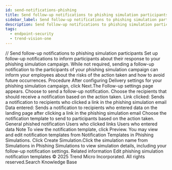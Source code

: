 ```yaml
---
id: send-notifications-phishing
title: Send follow-up notifications to phishing simulation participants
sidebar_label: Send follow-up notifications to phishing simulation participants
description: Send follow-up notifications to phishing simulation participants
tags:
  - endpoint-security
  - trend-vision-one
---
```


/*<![CDATA[*/ $('#title').html($('meta[name=map-description]').attr('content')); /*]]>*/ Send follow-up notifications to phishing simulation participants Set up follow-up notifications to inform participants about their response to your phishing simulation campaign. While not required, sending a follow-up notification to the participants of your phishing simulation campaign can inform your employees about the risks of the action taken and how to avoid future occurrences. Procedure After configuring Delivery settings for your phishing simulation campaign, click Next.The Follow-up settings page appears. Choose to send a follow-up notification. Choose the recipients that should receive a notification based on the action taken. Link clicked: Sends a notification to recipients who clicked a link in the phishing simulation email Data entered: Sends a notification to recipients who entered data on the landing page after clicking a link in the phishing simulation email Choose the notification template to send to participants based on the action taken. General phished notification Users who clicked links Users who entered data Note To view the notification template, click Preview. You may view and edit notification templates from Notification Templates in Phishing Simulations. Click Create Simulation.Click the simulation name from Simulations in Phishing Simulations to view simulation details, including your follow-up notification settings. Related information Edit phishing simulation notification templates © 2025 Trend Micro Incorporated. All rights reserved.Search Knowledge Base